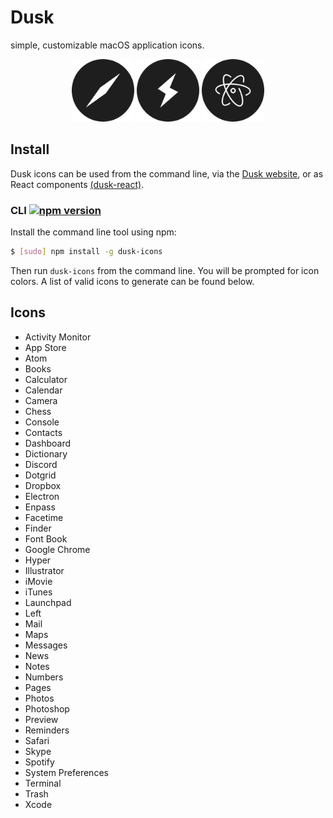 # Dusk

simple, customizable macOS application icons.

<p align="center">
  <img height="100" width="100" src="assets/safari.png">
  <img height="100" width="100" src="assets/hyper.png">
  <img height="100" width="100" src="assets/atom.png">
</p>

## Install

Dusk icons can be used from the command line, via the [Dusk website](https://dusk.now.sh), or as React components [(dusk-react)](https://github.com/pacocoursey/dusk-react).

### CLI [![npm version](https://badge.fury.io/js/dusk-icons.svg)](https://badge.fury.io/js/dusk-icons)

Install the command line tool using npm:

```bash
$ [sudo] npm install -g dusk-icons
```

Then run `dusk-icons` from the command line. You will be prompted for icon colors. A list of valid icons to generate can be found below.

## Icons


- Activity Monitor
- App Store
- Atom
- Books
- Calculator
- Calendar
- Camera
- Chess
- Console
- Contacts
- Dashboard
- Dictionary
- Discord
- Dotgrid
- Dropbox
- Electron
- Enpass
- Facetime
- Finder
- Font Book
- Google Chrome
- Hyper
- Illustrator
- iMovie
- iTunes
- Launchpad
- Left
- Mail
- Maps
- Messages
- News
- Notes
- Numbers
- Pages
- Photos
- Photoshop
- Preview
- Reminders
- Safari
- Skype
- Spotify
- System Preferences
- Terminal
- Trash
- Xcode
